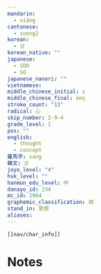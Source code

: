 ```yaml
---
mandarin:
  - xiǎng
cantonese:
  - soeng2
korean:
  - 상
korean_native: ""
japanese:
  - SOU
  - SO
japanese_nanori: ""
vietnamese:
middle_chinese_initial: s
middle_chinese_final: ɨɐŋ
stroke_count: "13"
radical: 心
skip_number: 2-9-4
grade_level: 1
pos: ""
english:
  - thought
  - concept
羅馬字: sang
韓文: 상
joyo_level: "4"
hsk_level: ""
hanmun_edu_level: 中
danayo_id: 234
mc_id: 2964
graphemic_classification: 相
stand_in: 思想
aliases:
---
```

```meta-bind-embed
[[nav/char_info]]
```

# Notes
